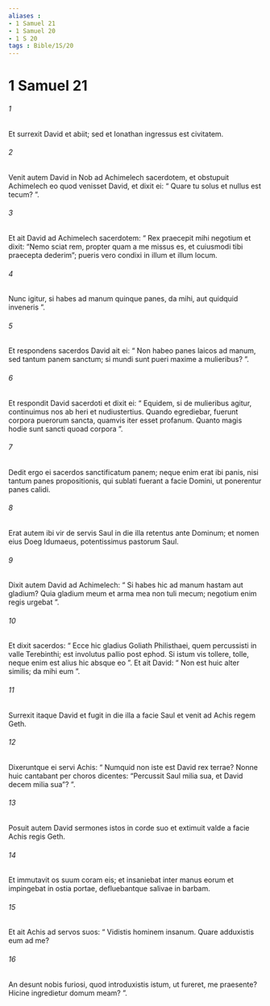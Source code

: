 ```yaml
---
aliases : 
- 1 Samuel 21
- 1 Samuel 20
- 1 S 20
tags : Bible/1S/20
---
```


# 1 Samuel 21

###### 1
Et surrexit David et abiit; sed et Ionathan ingressus est civitatem. 
###### 2
Venit autem David in Nob ad Achimelech sacerdotem, et obstupuit Achimelech eo quod venisset David, et dixit ei: “ Quare tu solus et nullus est tecum? ”. 
###### 3
Et ait David ad Achimelech sacerdotem: “ Rex praecepit mihi negotium et dixit: “Nemo sciat rem, propter quam a me missus es, et cuiusmodi tibi praecepta dederim”; pueris vero condixi in illum et illum locum. 
###### 4
Nunc igitur, si habes ad manum quinque panes, da mihi, aut quidquid inveneris ”.
###### 5
Et respondens sacerdos David ait ei: “ Non habeo panes laicos ad manum, sed tantum panem sanctum; si mundi sunt pueri maxime a mulieribus? ”. 
###### 6
Et respondit David sacerdoti et dixit ei: “ Equidem, si de mulieribus agitur, continuimus nos ab heri et nudiustertius. Quando egrediebar, fuerunt corpora puerorum sancta, quamvis iter esset profanum. Quanto magis hodie sunt sancti quoad corpora ”. 
###### 7
Dedit ergo ei sacerdos sanctificatum panem; neque enim erat ibi panis, nisi tantum panes propositionis, qui sublati fuerant a facie Domini, ut ponerentur panes calidi.
###### 8
Erat autem ibi vir de servis Saul in die illa retentus ante Dominum; et nomen eius Doeg Idumaeus, potentissimus pastorum Saul.
###### 9
Dixit autem David ad Achimelech: “ Si habes hic ad manum hastam aut gladium? Quia gladium meum et arma mea non tuli mecum; negotium enim regis urgebat ”. 
###### 10
Et dixit sacerdos: “ Ecce hic gladius Goliath Philisthaei, quem percussisti in valle Terebinthi; est involutus pallio post ephod. Si istum vis tollere, tolle, neque enim est alius hic absque eo ”. Et ait David: “ Non est huic alter similis; da mihi eum ”.
###### 11
Surrexit itaque David et fugit in die illa a facie Saul et venit ad Achis regem Geth. 
###### 12
Dixeruntque ei servi Achis: “ Numquid non iste est David rex terrae? Nonne huic cantabant per choros dicentes: “Percussit Saul milia sua, et David decem milia sua”? ”.
###### 13
Posuit autem David sermones istos in corde suo et extimuit valde a facie Achis regis Geth. 
###### 14
Et immutavit os suum coram eis; et insaniebat inter manus eorum et impingebat in ostia portae, defluebantque salivae in barbam. 
###### 15
Et ait Achis ad servos suos: “ Vidistis hominem insanum. Quare adduxistis eum ad me? 
###### 16
An desunt nobis furiosi, quod introduxistis istum, ut fureret, me praesente? Hicine ingredietur domum meam? ”.
